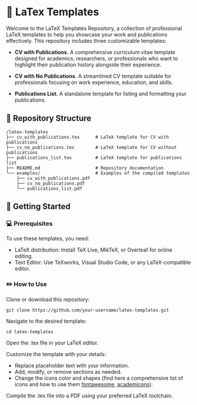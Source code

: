 # 📜 LaTex Templates

Welcome to the LaTeX Templates Repository, a collection of professional LaTeX templates to help you showcase your work and publications effectively. This repository includes three customizable templates:

- **CV with Publications.** A comprehensive curriculum vitae template designed for academics, researchers, or professionals who want to highlight their publication history alongside their experience.

- **CV with No Publications.** A streamlined CV template suitable for professionals focusing on work experience, education, and skills.

- **Publications List.** A standalone template for listing and formatting your publications.

## 📂 Repository Structure

```
/latex-templates
├── cv_with_publications.tex      # LaTeX template for CV with publications
├── cv_no_publications.tex        # LaTeX template for CV without publications
├── publications_list.tex         # LaTeX template for publications list
├── README.md                     # Repository documentation
└── examples/                     # Examples of the compiled templates
    ├── cv_with_publications.pdf
    ├── cv_no_publications.pdf
    └── publications_list.pdf
```

## 🚀 Getting Started

### 💻 Prerequisites

To use these templates, you need:
- LaTeX distribution: Install TeX Live, MikTeX, or Overleaf for online editing.
- Text Editor: Use TeXworks, Visual Studio Code, or any LaTeX-compatible editor.

### ✏️ How to Use

Clone or download this repository:

` git clone https://github.com/your-username/latex-templates.git `

Navigate to the desired template:

` cd latex-templates `

Open the .tex file in your LaTeX editor.

Customize the template with your details:

- Replace placeholder text with your information.
- Add, modify, or remove sections as needed.
- Change the icons color and shapes (find here a comprehensive list of icons and how to use them [fontawesome](https://mirrors.ibiblio.org/CTAN/fonts/fontawesome/doc/fontawesome.pdf), [academicons](https://mirror.las.iastate.edu/tex-archive/fonts/academicons/academicons.pdf)).

Compile the .tex file into a PDF using your preferred LaTeX toolchain.